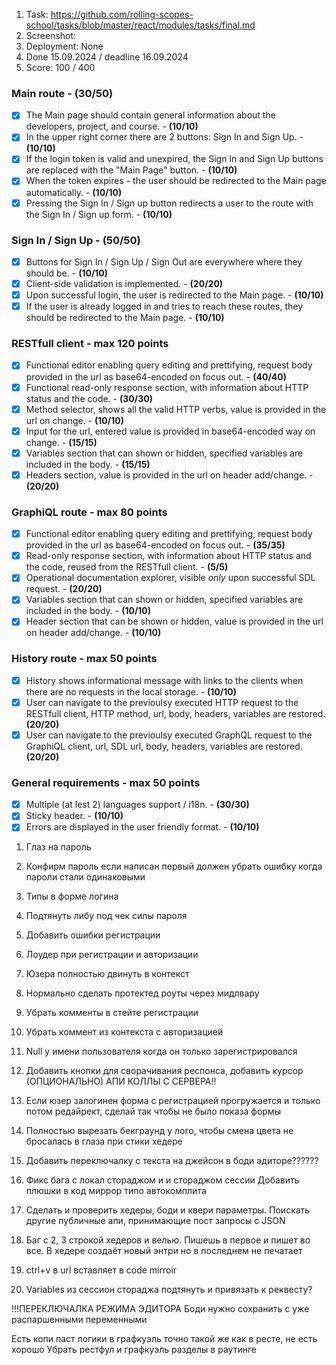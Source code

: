 1. Task: https://github.com/rolling-scopes-school/tasks/blob/master/react/modules/tasks/final.md
2. Screenshot:
3. Deployment: None
4. Done 15.09.2024 / deadline 16.09.2024
5. Score: 100 / 400

### Main route - (30/50)

- [x] The Main page should contain general information about the developers, project, and course. - **(10/10)**
- [x] In the upper right corner there are 2 buttons: Sign In and Sign Up. - **(10/10)**
- [x] If the login token is valid and unexpired, the Sign In and Sign Up buttons are replaced with the "Main Page" button. - **(10/10)**
- [x] When the token expires - the user should be redirected to the Main page automatically. - **(10/10)**
- [x] Pressing the Sign In / Sign up button redirects a user to the route with the Sign In / Sign up form. - **(10/10)**

### Sign In / Sign Up - (50/50)

- [x] Buttons for Sign In / Sign Up / Sign Out are everywhere where they should be. - **(10/10)**
- [x] Client-side validation is implemented. - **(20/20)**
- [x] Upon successful login, the user is redirected to the Main page. - **(10/10)**
- [x] If the user is already logged in and tries to reach these routes, they should be redirected to the Main page. - **(10/10)**

### RESTfull client - max 120 points

- [x] Functional editor enabling query editing and prettifying, request body provided in the url as base64-encoded on focus out. - **(40/40)**
- [x] Functional read-only response section, with information about HTTP status and the code. - **(30/30)**
- [x] Method selector, shows all the valid HTTP verbs, value is provided in the url on change. - **(10/10)**
- [x] Input for the url, entered value is provided in base64-encoded way on change. - **(15/15)**
- [x] Variables section that can shown or hidden, specified variables are included in the body. - **(15/15)**
- [x] Headers section, value is provided in the url on header add/change. - **(20/20)**

### GraphiQL route - max 80 points

- [x] Functional editor enabling query editing and prettifying, request body provided in the url as base64-encoded on focus out. - **(35/35)**
- [x] Read-only response section, with information about HTTP status and the code, reused from the RESTfull client. - **(5/5)**
- [x] Operational documentation explorer, visible _only_ upon successful SDL request. - **(20/20)**
- [x] Variables section that can shown or hidden, specified variables are included in the body. - **(10/10)**
- [x] Header section that can be shown or hidden, value is provided in the url on header add/change. - **(10/10)**

### History route - max 50 points

- [x] History shows informational message with links to the clients when there are no requests in the local storage. - **(10/10)**
- [x] User can navigate to the previoulsy executed HTTP request to the RESTfull client, HTTP method, url, body, headers, variables are restored. **(20/20)**
- [x] User can navigate to the previoulsy executed GraphQL request to the GraphiQL client, url, SDL url, body, headers, variables are restored. **(20/20)**

### General requirements - max 50 points

- [x] Multiple (at lest 2) languages support / i18n. - **(30/30)**
- [x] Sticky header. - **(10/10)**
- [x] Errors are displayed in the user friendly format. - **(10/10)**

1. Глаз на пароль
2. Конфирм пароль если написан первый должен убрать ошибку когда пароли стали одинаковыми
3. Типы в форме логина
4. Подтянуть либу под чек силы пароля

5. Добавить ошибки регистрации
6. Лоудер при регистрации и авторизации
7. Юзера полностью двинуть в контекст

8. Нормально сделать протектед роуты через мидлвару
9. Убрать комменты в стейте регистрации
10. Убрать коммент из контекста с авторизацией
11. Null у имени пользователя когда он только зарегистрировался

12. Добавить кнопки для сворачивания респонса, добавить курсор (ОПЦИОНАЛЬНО)
    АПИ КОЛЛЫ С СЕРВЕРА!!
13. Если юзер залогинен форма с регистрацией прогружается и только потом редайрект, сделай так чтобы не было показа формы
14. Полностью вырезать бекграунд у лого, чтобы смена цвета не бросалась в глаза при стики хедере
15. Добавить переключалку с текста на джейсон в боди эдиторе??????

16. Фикс бага с локал стораджом и и стораджом сессии
    Добавить плюшки в код миррор типо автокомплита

17. Сделать и проверить хедеры, боди и квери параметры. Поискать другие публичные апи, принимающие пост запросы c JSON
18. Баг с 2, 3 строкой хедеров и велью. Пишешь в первое и пишет во все. В хедере создаёт новый энтри но в последнем не печатает
19. ctrl+v в url вставляет в code mirroir
20. Variables из сессион стораджа подтянуть и привязать к реквесту?

!!!ПЕРЕКЛЮЧАЛКА РЕЖИМА ЭДИТОРА
Боди нужно сохранить с уже распаршенными переменными

Есть копи паст логики в графкуэль точно такой же как в ресте, не есть хорошо
Убрать рестфул и графкуэль разделы в раутинге
